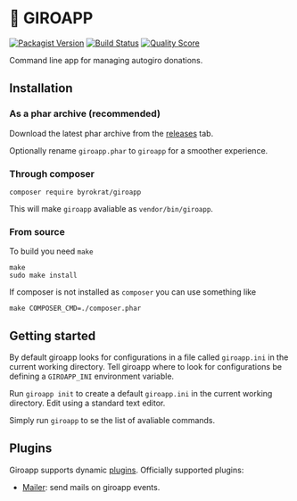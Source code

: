 # :money_with_wings: GIROAPP

[![Packagist Version](https://img.shields.io/packagist/v/byrokrat/giroapp.svg?style=flat-square)](https://packagist.org/packages/byrokrat/giroapp)
[![Build Status](https://img.shields.io/travis/byrokrat/giroapp/master.svg?style=flat-square)](https://travis-ci.org/byrokrat/giroapp)
[![Quality Score](https://img.shields.io/scrutinizer/g/byrokrat/giroapp.svg?style=flat-square)](https://scrutinizer-ci.com/g/byrokrat/giroapp)

Command line app for managing autogiro donations.

## Installation

### As a phar archive (recommended)

Download the latest phar archive from the
[releases](https://github.com/byrokrat/giroapp/releases) tab.

Optionally rename `giroapp.phar` to `giroapp` for a smoother experience.

### Through composer

```shell
composer require byrokrat/giroapp
```

This will make `giroapp` avaliable as `vendor/bin/giroapp`.

### From source

To build you need `make`

```shell
make
sudo make install
```

If composer is not installed as `composer` you can use something like

```shell
make COMPOSER_CMD=./composer.phar
```

## Getting started

By default giroapp looks for configurations in a file called `giroapp.ini` in
the current working directory. Tell giroapp where to look for configurations
be defining a `GIROAPP_INI` environment variable.

Run `giroapp init` to create a default `giroapp.ini` in the current working
directory. Edit using a standard text editor.

Simply run `giroapp` to se the list of avaliable commands.

## Plugins

Giroapp supports dynamic [plugins](docs/plugins.md). Officially supported plugins:

* [Mailer](https://github.com/byrokrat/giroapp-mailer-plugin): send mails on giroapp events.
